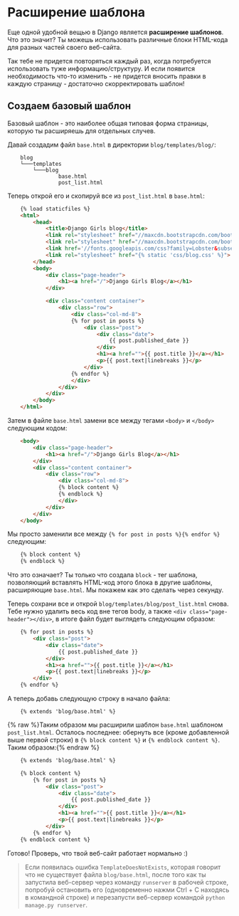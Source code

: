 # Расширение шаблона

Еще одной удобной вещью в Django является **расширение шаблонов**. Что это значит? Ты можешь использовать различные блоки HTML-кода для разных частей своего веб-сайта.

Так тебе не придется повторяться каждый раз, когда потребуется использовать туже информацию/структуру. И если появится необходимость что-то изменить - не придется вносить правки в каждую страницу - достаточно скорректировать шаблон!

## Создаем базовый шаблон

Базовый шаблон - это наиболее общая типовая форма страницы, которую ты расширяешь для отдельных случев.

Давай создадим файл `base.html` в директории `blog/templates/blog/`:

```
    blog
    └───templates
        └───blog
                base.html
                post_list.html
```

Теперь открой его и скопируй все из `post_list.html` в `base.html`:

```html
    {% load staticfiles %}
    <html>
        <head>
            <title>Django Girls blog</title>
            <link rel="stylesheet" href="//maxcdn.bootstrapcdn.com/bootstrap/3.2.0/css/bootstrap.min.css">
            <link rel="stylesheet" href="//maxcdn.bootstrapcdn.com/bootstrap/3.2.0/css/bootstrap-theme.min.css">
            <link href='//fonts.googleapis.com/css?family=Lobster&subset=latin,latin-ext' rel='stylesheet' type='text/css'>
            <link rel="stylesheet" href="{% static 'css/blog.css' %}">
        </head>
        <body>
            <div class="page-header">
                <h1><a href="/">Django Girls Blog</a></h1>
            </div>

            <div class="content container">
                <div class="row">
                    <div class="col-md-8">
                    {% for post in posts %}
                        <div class="post">
                            <div class="date">
                                {{ post.published_date }}
                            </div>
                            <h1><a href="">{{ post.title }}</a></h1>
                            <p>{{ post.text|linebreaks }}</p>
                        </div>
                    {% endfor %}
                    </div>
                </div>
            </div>
        </body>
    </html>
```

Затем в файле `base.html` замени все между тегами `<body>` и `</body>` следующим кодом:

```html
    <body>
        <div class="page-header">
            <h1><a href="/">Django Girls Blog</a></h1>
        </div>
        <div class="content container">
            <div class="row">
                <div class="col-md-8">
                {% block content %}
                {% endblock %}
                </div>
            </div>
        </div>
    </body>
```

Мы просто заменили все между `{% for post in posts %}{% endfor %}` следующим:

```html
    {% block content %}
    {% endblock %}
```

Что это означает? Ты только что создала `block` - тег шаблона, позволяющий вставлять HTML-код этого блока в другие шаблоны, расширяющие `base.html`. Мы покажем как это сделать через секунду.

Теперь сохрани все и открой `blog/templates/blog/post_list.html` снова. Тебе нужно удалить весь код вне тегов body, а также `<div class="page-header"></div>`, в итоге файл будет выглядеть следующим образом:

```html
    {% for post in posts %}
        <div class="post">
            <div class="date">
                {{ post.published_date }}
            </div>
            <h1><a href="">{{ post.title }}</a></h1>
            <p>{{ post.text|linebreaks }}</p>
        </div>
    {% endfor %}
```

А теперь добавь следующую строку в начало файла:

```
    {% extends 'blog/base.html' %}
```

{% raw %}Таким образом мы расширили шаблон `base.html` шаблоном `post_list.html`. Осталось последнее: обернуть все (кроме добавленной выше первой строки) в `{% block content %}` и `{% endblock content %}`. Таким образом:{% endraw %}

```html
    {% extends 'blog/base.html' %}

    {% block content %}
        {% for post in posts %}
            <div class="post">
                <div class="date">
                    {{ post.published_date }}
                </div>
                <h1><a href="">{{ post.title }}</a></h1>
                <p>{{ post.text|linebreaks }}</p>
            </div>
        {% endfor %}
    {% endblock content %}
```

Готово! Проверь, что твой веб-сайт работает нормально :)

> Если появилась ошибка `TemplateDoesNotExists`, которая говорит что не существует файла `blog/base.html`, после того как ты запустила веб-сервер через команду `runserver` в рабочей строке, попробуй остановить его (одновременно нажми Ctrl + C находясь в командной строке) и перезапусти веб-сервер командой `python manage.py runserver`.
